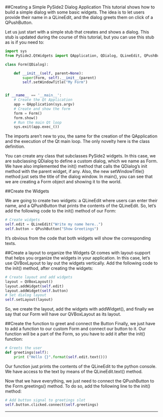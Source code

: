 ##Creating a Simple PySide2 Dialog Application
This tutorial shows how to build a simple dialog with some basic widgets. The idea is to let users provide their name in a QLineEdit, and the dialog greets them on click of a QPushButton.

Let us just start with a simple stub that creates and shows a dialog. This stub is updated during the course of this tutorial, but you can use this stub as is if you need to:
```python
import sys
from PySide2.QtWidgets import QApplication, QDialog, QLineEdit, QPushButton

class Form(QDialog):

    def __init__(self, parent=None):
        super(Form, self).__init__(parent)
        self.setWindowTitle("My Form")


if __name__ == '__main__':
    # Create the Qt Application
    app = QApplication(sys.argv)
    # Create and show the form
    form = Form()
    form.show()
    # Run the main Qt loop
    sys.exit(app.exec_())
```



The imports aren’t new to you, the same for the creation of the QApplication and the execution of the Qt main loop. The only novelty here is the class definition.

You can create any class that subclasses PySide2 widgets. In this case, we are subclassing QDialog to define a custom dialog, which we name as Form. We have also implemented the init() method that calls the QDialog’s init method with the parent widget, if any. Also, the new setWindowTitle() method just sets the title of the dialog window. In main(), you can see that we are creating a Form object and showing it to the world.

##Create the Widgets

We are going to create two widgets: a QLineEdit where users can enter their name, and a QPushButton that prints the contents of the QLineEdit. So, let’s add the following code to the init() method of our Form:
```python
# Create widgets
self.edit = QLineEdit("Write my name here..")
self.button = QPushButton("Show Greetings")
```
It’s obvious from the code that both widgets will show the corresponding texts.

##Create a layout to organize the Widgets
Qt comes with layout-support that helps you organize the widgets in your application. In this case, let’s use QVBoxLayout to lay out the widgets vertically. Add the following code to the init() method, after creating the widgets:
```python
# Create layout and add widgets
layout = QVBoxLayout()
layout.addWidget(self.edit)
layout.addWidget(self.button)
# Set dialog layout
self.setLayout(layout)
```
So, we create the layout, add the widgets with addWidget(), and finally we say that our Form will have our QVBoxLayout as its layout.

##Create the function to greet and connect the Button
Finally, we just have to add a function to our custom Form and connect our button to it. Our function will be a part of the Form, so you have to add it after the init() function:
```python
# Greets the user
def greetings(self):
    print ("Hello {}".format(self.edit.text()))
```
Our function just prints the contents of the QLineEdit to the python console. We have access to the text by means of the QLineEdit.text() method.

Now that we have everything, we just need to connect the QPushButton to the Form.greetings() method. To do so, add the following line to the init() method:
```python
# Add button signal to greetings slot
self.button.clicked.connect(self.greetings)
```
****